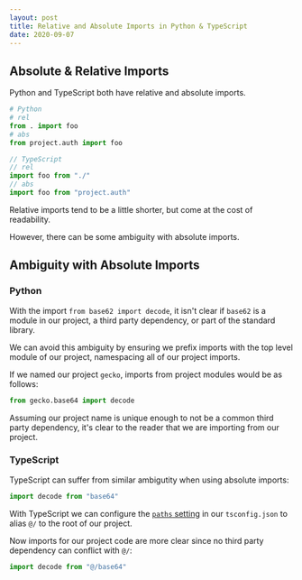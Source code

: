 ```yaml
---
layout: post
title: Relative and Absolute Imports in Python & TypeScript
date: 2020-09-07
---
```


## Absolute & Relative Imports

Python and TypeScript both have relative and absolute imports.

```python
# Python
# rel
from . import foo
# abs
from project.auth import foo
```

```ts
// TypeScript
// rel
import foo from "./"
// abs
import foo from "project.auth"
```

Relative imports tend to be a little shorter, but come at the cost of
readability.

However, there can be some ambiguity with absolute imports.

## Ambiguity with Absolute Imports

### Python

With the import `from base62 import decode`, it isn't clear if
`base62` is a module in our project, a third party dependency, or part of the
standard library.

We can avoid this ambiguity by ensuring we prefix imports with the top level
module of our project, namespacing all of our project imports.

If we named our project `gecko`, imports from project modules would be as follows:

```python
from gecko.base64 import decode
```

Assuming our project name is unique enough to not be a common
third party dependency, it's clear to the reader that we are importing from
our project.

### TypeScript

TypeScript can suffer from similar ambigutity when using absolute imports:

```typescript
import decode from "base64"
```

With TypeScript we can configure the [`paths`
setting](https://www.typescriptlang.org/tsconfig#paths) in our
`tsconfig.json` to alias `@/` to the root of our project.

Now imports for our project code are more clear since no third party
dependency can conflict with `@/`:

```typescript
import decode from "@/base64"
```
